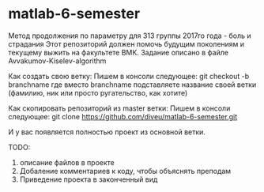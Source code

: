 # matlab-6-semester
Метод продолжения по параметру для 313 группы 2017го года - боль и страдания
Этот репозиторий должен помочь будущим поколениям и текущему выжить на факультете ВМК.
Задание описано в файле Avvakumov-Kiselev-algorithm

Как создать свою ветку:
Пишем в консоли следующее:
git checkout -b branchname
где вместо branchname подставляете название своей ветки (фамилию, ник или просто ругательство, как хотите)

Как скопировать репозиторий из master ветки:
Пишем в консоли следующее:
git clone https://github.com/diveu/matlab-6-semester.git

И у вас появляется полностью проект из основной ветки.

TODO:
1) описание файлов в проекте
2) Добаление комментариев к коду, чтобы объяснять преподам
3) Приведение проекта в законченный вид